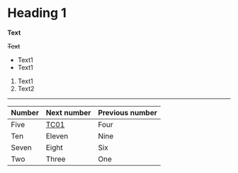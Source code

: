Heading 1
=========


**Text**

~~Text~~
- Text1
- Text1

1. Text1
2. Text2
---
| **Number** | Next number | Previous number |
| :--------------------- | :---------- | :-------------- |
| Five   | [TC01](TC01.jpg)        | Four  |
| Ten    | Eleven      | Nine            |
| Seven  | Eight       | Six             |
| Two    | Three       | One             |